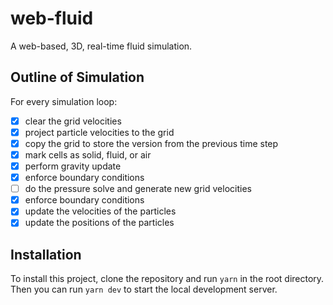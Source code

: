 # web-fluid

A web-based, 3D, real-time fluid simulation.

## Outline of Simulation

For every simulation loop:

- [x] clear the grid velocities
- [x] project particle velocities to the grid
- [x] copy the grid to store the version from the previous time step
- [x] mark cells as solid, fluid, or air
- [x] perform gravity update
- [x] enforce boundary conditions
- [ ] do the pressure solve and generate new grid velocities
- [x] enforce boundary conditions
- [x] update the velocities of the particles
- [x] update the positions of the particles

## Installation

To install this project, clone the repository and run `yarn` in the root directory. Then you can run `yarn dev` to start the local development server.
